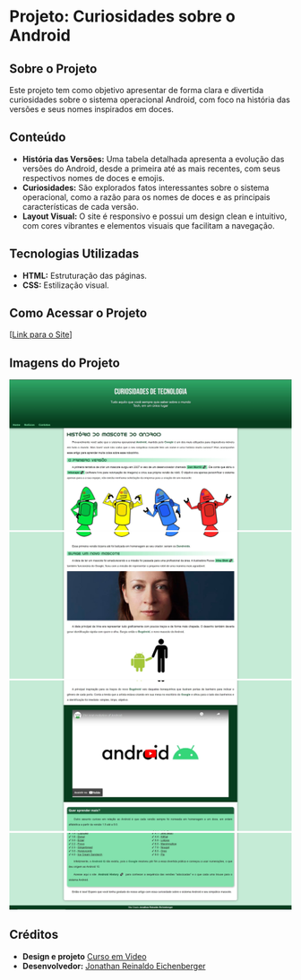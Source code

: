 # Projeto: Curiosidades sobre o Android

## Sobre o Projeto
Este projeto tem como objetivo apresentar de forma clara e divertida curiosidades sobre o sistema operacional Android, com foco na história das versões e seus nomes inspirados em doces.

## Conteúdo
* **História das Versões:** Uma tabela detalhada apresenta a evolução das versões do Android, desde a primeira até as mais recentes, com seus respectivos nomes de doces e emojis.
* **Curiosidades:** São explorados fatos interessantes sobre o sistema operacional, como a razão para os nomes de doces e as principais características de cada versão.
* **Layout Visual:** O site é responsivo e possui um design clean e intuitivo, com cores vibrantes e elementos visuais que facilitam a navegação.

## Tecnologias Utilizadas
* **HTML:** Estruturação das páginas.
* **CSS:** Estilização visual.

## Como Acessar o Projeto
[[Link para o Site](https://jonathaneichenberger.github.io/projeto-site-android-cursoemvideo)]

## Imagens do Projeto
![Primeira parte do Site](projeto-android-1.jpg)
![Segunda parte do Site](projeto-android-2.jpg)
![Terceira parte do Site](projeto-android-3.jpg)
![Quarta parte do Site](projeto-android-4.jpg)

## Créditos
* **Design e projeto** [Curso em Video](https://github.com/cursoemvideo)
* **Desenvolvedor:** [Jonathan Reinaldo Eichenberger](https://github.com/jonathaneichenberger/)

